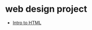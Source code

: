 # web design project
<ul>
<li><a href="intro_html/index.html" target="_blank">Intro to HTML</a></li>
</ul>

